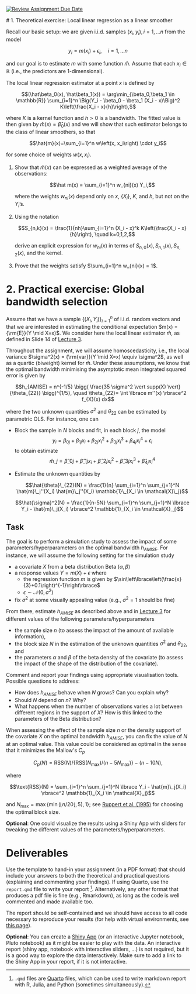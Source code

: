 [![Review Assignment Due Date](https://classroom.github.com/assets/deadline-readme-button-22041afd0340ce965d47ae6ef1cefeee28c7c493a6346c4f15d667ab976d596c.svg)](https://classroom.github.com/a/51DI_w4M)

\# 1. Theoretical exercise: Local linear regression as a linear smoother

Recall our basic setup: we are given i.i.d. samples $\left(x_i, y_i\right), i=1, \ldots n$ from the model

$$y_i=m\left(x_i\right)+\epsilon_i, \quad i=1, \ldots n$$

and our goal is to estimate $m$ with some function $\hat{m}$. Assume that each $x_i \in \mathbb{R}$ (i.e., the predictors are 1-dimensional).

The local linear regression estimator at a point $x$ is defined by

$$(\hat\beta_0(x), \hat\beta_1(x)) 
= \arg\min_{\beta_0,\beta_1 \in \mathbb{R}} 
\sum_{i=1}^n \Big(Y_i - \beta_0 - \beta_1 (X_i - x)\Big)^2 
K\left(\frac{X_i - x}{h}\right),$$

where $K$ is a kernel function and $h>0$ is a bandwidth. The fitted value is then given by $\hat m(x) = \hat\beta_0(x)$ and we will show that such estimator belongs to the class of linear smoothers, so that

$$\hat{m}(x)=\sum_{i=1}^n w\left(x, x_i\right) \cdot y_i$$

for some choice of weights $w\left(x, x_i\right)$.

1.  Show that $\hat m(x)$ can be expressed as a weighted average of the observations:

    $$\hat m(x) = \sum_{i=1}^n w_{ni}(x) Y_i,$$

    where the weights $w_{ni}(x)$ depend only on $x$, $\{X_i\}$, $K$, and $h$, but not on the $Y_i$’s.

2.  Using the notation

    $$S_{n,k}(x) = \frac{1}{nh}\sum_{i=1}^n (X_i - x)^k K\left(\frac{X_i - x}{h}\right), \quad k=0,1,2,$$

    derive an explicit expression for $w_{ni}(x)$ in terms of $S_{n,0}(x), S_{n,1}(x), S_{n,2}(x)$, and the kernel.

3.  Prove that the weights satisfy $\sum_{i=1}^n w_{ni}(x) = 1$.

# 2. Practical exercise: Global bandwidth selection

Assume that we have a sample $\{(X_i,Y_i)\}_{i=1}^n$ of i.i.d. random vectors and that we are interested in estimating the conditional expectation $m(x) = {\rm{E}}(Y \mid X=x)$. We consider here the local linear estimator $\hat{m}$, as defined in Slide 14 of [Lecture 3](https://math-516-517-main.github.io/math_517_website/lectures/04_Smoothing.pdf).

Throughout the assignment, we will assume homoscedasticity, i.e., the local variance $\sigma^2(x) = {\rm{var}}(Y \mid X=x) \equiv \sigma^2$, as well as a quartic (biweight) kernel for $\hat{m}$. Under these assumptions, we know that the optimal bandwidth minimising the asymptotic mean integrated squared error is given by

$$h_{AMISE} = n^{-1/5} \bigg( \frac{35 \sigma^2 \vert supp(X) \vert}{\theta_{22}} \bigg)^{1/5}, \quad \theta_{22}= \int \lbrace m''(x) \rbrace^2 f_{X}(x) dx$$

where the two unknown quantities $\sigma^2$ and $\theta_{22}$ can be estimated by parametric OLS. For instance, one can

-   Block the sample in $N$ blocks and fit, in each block $j$, the model $$y_i = \beta_{0j} + \beta_{1j} x_i + \beta_{2j} x_i^2 + \beta_{3j} x_i^3 + \beta_{4j} x_i^4 + \epsilon_i$$ to obtain estimate $$\hat{m}\_j = \hat{\beta}\_{0j} + \hat{\beta}\_{1j} x_i + \hat{\beta}\_{2j} x_i^2 + \hat{\beta}\_{3j} x_i^3 + \hat{\beta}_{4j} x_i^4$$

-   Estimate the unknown quantities by

    $$\hat{\theta}\_{22}(N) = \frac{1}{n} \sum_{i=1}^n \sum_{j=1}^N \hat{m}\_j''(X_i) \hat{m}\_j''(X_i)  \mathbb{1}\_{X_i \in \mathcal{X}\_j}$$

    $$\hat{\sigma}^2(N) = \frac{1}{n-5N} \sum_{i=1}^n \sum_{j=1}^N \lbrace Y_i - \hat{m}\_j(X_i) \rbrace^2 \mathbb{1}_{X_i \in \mathcal{X}_j}$$

## Task

The goal is to perform a simulation study to assess the impact of some parameters/hyperparameters on the optimal bandwidth $h_{AMISE}$. For instance, we will assume the following setting for the simulation study

-   a covariate $X$ from a beta distribution Beta $(\alpha,\beta)$
-   a response values $Y = m(X) + \epsilon$ where
    -   the regression function $m$ is given by $\sin\left\lbrace\left(\frac{x}{3}+0.1\right)^{-1}\right\rbrace$
    -   $\epsilon \sim \mathcal{N}(0,\sigma^2)$
-   fix $\sigma^2$ at some visually appealing value (e.g., $\sigma^2=1$ should be fine)

From there, estimate $h_{AMISE}$ as described above and in [Lecture 3](https://math-516-517-main.github.io/math_517_website/lectures/04_Smoothing.pdf) for different values of the following parameters/hyperparameters

-   the sample size $n$ (to assess the impact of the amount of available information),
-   the block size $N$ in the estimation of the unknown quantities $\sigma^2$ and $\theta_{22}$, and
-   the parameters $\alpha$ and $\beta$ of the beta density of the covariate (to assess the impact of the shape of the distribution of the covariate).

Comment and report your findings using appropriate visualisation tools. Possible questions to address:

-   How does $h_{AMISE}$ behave when $N$ grows? Can you explain why?
-   Should $N$ depend on $n$? Why?
-   What happens when the number of observations varies a lot between different regions in the support of $X$? How is this linked to the parameters of the Beta distribution?

When assessing the effect of the sample size $n$ or the density support of the covariate $X$ on the optimal bandwidth $h_{AMISE}$, you can fix the value of $N$ at an optimal value. This value could be considered as optimal in the sense that it minimizes the Mallow's $C_p$

$$ C_p(N)=\text{RSS}(N) / \lbrace \text{RSS} (N_{\max }) / (n-5 N_{\max })\rbrace -(n-10 N), $$

where

$$\text{RSS}(N) =  \sum_{i=1}^n \sum_{j=1}^N \lbrace Y_i - \hat{m}\_j(X_i) \rbrace^2 \mathbb{1}_{X_i \in \mathcal{X}_j}$$

and $N_{\max}= \max \lbrace \min (\lfloor n / 20\rfloor, 5 ), 1\rbrace$; see [Ruppert et al. (1995)](https://sites.stat.washington.edu/courses/stat527/s13/readings/Ruppert_etal_JASA_1995.pdf) for choosing the optimal block size.

**Optional**: One could visualize the results using a Shiny App with sliders for tweaking the different values of the parameters/hyperparameters.

# Deliverables

Use the template to hand-in your assignment (in a PDF format) that should include your answers to both the theoretical and practical questions (explaining and commenting your findings). If using Quarto, use the `report.qmd` file to write your report [^readme-1]. Alternatively, any other format that produces a pdf file is fine (e.g., Rmarkdown), as long as the code is well commented and made available too.

[^readme-1]: `.qmd` files are [Quarto](https://quarto.org/) files, which can be used to write markdown report with R, Julia, and Python (sometimes simultaneously).

The report should be self-contained and we should have access to all code necessary to reproduce your results (for help with virtual environments, see [this page](../resources/tips/virtual_environments.html)).

**Optional**: You can create a [Shiny App](https://shiny.rstudio.com/tutorial/written-tutorial/lesson1/) (or an interactive Jupyter notebook, Pluto notebook) as it might be easier to play with the data. An interactive report (shiny app, notebook with interactive sliders, ...) is not required, but it is a good way to explore the data interactively. Make sure to add a link to the Shiny App in your report, if it is not interactive.
